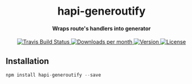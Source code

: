 <h1 align="center">
  hapi-generoutify
  <br>
</h1>

<h4 align="center">Wraps route's handlers into generator</h4>

<p align="center">
  <a href="https://travis-ci.org/noveogroup-amorgunov/hapi-generoutify">
    <img src="https://travis-ci.org/noveogroup-amorgunov/hapi-generoutify.svg?branch=master"
         alt="Travis Build Status" />
  </a>
  <a href="https://www.npmjs.com/package/hapi-generoutify">
    <img src="https://img.shields.io/npm/dm/hapi-generoutify.svg"
         alt="Downloads per month" />
  </a>
  <a href="https://www.npmjs.com/package/hapi-generoutify">
    <img src="https://img.shields.io/npm/v/hapi-generoutify.svg"
         alt="Version" />
  </a>
  <a href="https://www.npmjs.com/package/hapi-generoutify">
    <img src="https://img.shields.io/npm/l/hapi-generoutify.svg"
         alt="License" />
  </a>
</p>

## Installation

```js
npm install hapi-generoutify --save
```
